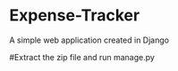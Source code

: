 # Expense-Tracker
A simple web application created in Django

#Extract the zip file and run manage.py
